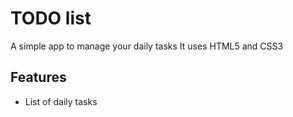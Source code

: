 # TODO list

A simple app to manage your daily tasks
It uses HTML5 and CSS3

## Features

- List of daily tasks
